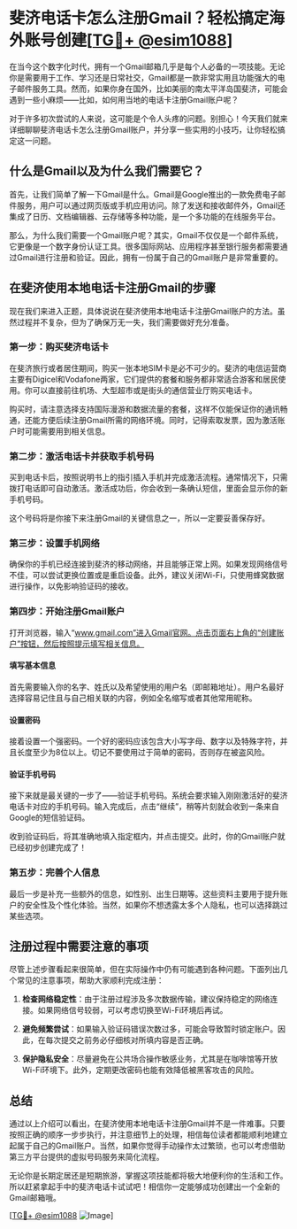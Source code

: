# 斐济电话卡怎么注册Gmail？轻松搞定海外账号创建[[TG💪+ @esim1088](https://t.me/s/esim1088)]

在当今这个数字化时代，拥有一个Gmail邮箱几乎是每个人必备的一项技能。无论你是需要用于工作、学习还是日常社交，Gmail都是一款非常实用且功能强大的电子邮件服务工具。然而，如果你身在国外，比如美丽的南太平洋岛国斐济，可能会遇到一些小麻烦——比如，如何用当地的电话卡注册Gmail账户呢？

对于许多初次尝试的人来说，这可能是个令人头疼的问题。别担心！今天我们就来详细聊聊斐济电话卡怎么注册Gmail账户，并分享一些实用的小技巧，让你轻松搞定这一问题。

## 什么是Gmail以及为什么我们需要它？

首先，让我们简单了解一下Gmail是什么。Gmail是Google推出的一款免费电子邮件服务，用户可以通过网页版或手机应用访问。除了发送和接收邮件外，Gmail还集成了日历、文档编辑器、云存储等多种功能，是一个多功能的在线服务平台。

那么，为什么我们需要一个Gmail账户呢？其实，Gmail不仅仅是一个邮件系统，它更像是一个数字身份认证工具。很多国际网站、应用程序甚至银行服务都需要通过Gmail进行注册和验证。因此，拥有一份属于自己的Gmail账户是非常重要的。

## 在斐济使用本地电话卡注册Gmail的步骤

现在我们来进入正题，具体说说在斐济使用本地电话卡注册Gmail账户的方法。虽然过程并不复杂，但为了确保万无一失，我们需要做好充分准备。

### 第一步：购买斐济电话卡

在斐济旅行或者居住期间，购买一张本地SIM卡是必不可少的。斐济的电信运营商主要有Digicel和Vodafone两家，它们提供的套餐和服务都非常适合游客和居民使用。你可以直接前往机场、大型超市或是街头的通信营业厅购买电话卡。

购买时，请注意选择支持国际漫游和数据流量的套餐，这样不仅能保证你的通讯畅通，还能方便后续注册Gmail所需的网络环境。同时，记得索取发票，因为激活账户时可能需要用到相关信息。

### 第二步：激活电话卡并获取手机号码

买到电话卡后，按照说明书上的指引插入手机并完成激活流程。通常情况下，只需拨打电话即可自动激活。激活成功后，你会收到一条确认短信，里面会显示你的新手机号码。

这个号码将是你接下来注册Gmail的关键信息之一，所以一定要妥善保存好。

### 第三步：设置手机网络

确保你的手机已经连接到斐济的移动网络，并且能够正常上网。如果发现网络信号不佳，可以尝试更换位置或是重启设备。此外，建议关闭Wi-Fi，只使用蜂窝数据进行操作，以免影响验证码的接收。

### 第四步：开始注册Gmail账户

打开浏览器，输入“www.gmail.com”进入Gmail官网。点击页面右上角的“创建账户”按钮，然后按照提示填写相关信息。

#### 填写基本信息
首先需要输入你的名字、姓氏以及希望使用的用户名（即邮箱地址）。用户名最好选择容易记住且与自己相关联的内容，例如全名缩写或者其他常用昵称。

#### 设置密码
接着设置一个强密码。一个好的密码应该包含大小写字母、数字以及特殊字符，并且长度至少为8位以上。切记不要使用过于简单的密码，否则存在被盗风险。

#### 验证手机号码
接下来就是最关键的一步了——验证手机号码。系统会要求输入刚刚激活好的斐济电话卡对应的手机号码。输入完成后，点击“继续”，稍等片刻就会收到一条来自Google的短信验证码。

收到验证码后，将其准确地填入指定框内，并点击提交。此时，你的Gmail账户就已经初步创建完成了！

### 第五步：完善个人信息

最后一步是补充一些额外的信息，如性别、出生日期等。这些资料主要用于提升账户的安全性及个性化体验。当然，如果你不想透露太多个人隐私，也可以选择跳过某些选项。

## 注册过程中需要注意的事项

尽管上述步骤看起来很简单，但在实际操作中仍有可能遇到各种问题。下面列出几个常见的注意事项，帮助大家顺利完成注册：

1. **检查网络稳定性**：由于注册过程涉及多次数据传输，建议保持稳定的网络连接。如果网络信号较弱，可以考虑切换至Wi-Fi环境后再试。
   
2. **避免频繁尝试**：如果输入验证码错误次数过多，可能会导致暂时锁定账户。因此，在每次提交之前务必仔细核对所填内容是否正确。

3. **保护隐私安全**：尽量避免在公共场合操作敏感业务，尤其是在咖啡馆等开放Wi-Fi环境下。此外，定期更改密码也能有效降低被黑客攻击的风险。

## 总结

通过以上介绍可以看出，在斐济使用本地电话卡注册Gmail并不是一件难事。只要按照正确的顺序一步步执行，并注意细节上的处理，相信每位读者都能顺利地建立起属于自己的Gmail账户。当然，如果你觉得手动操作太过繁琐，也可以考虑借助第三方平台提供的虚拟号码服务来简化流程。

无论你是长期定居还是短期旅游，掌握这项技能都将极大地便利你的生活和工作。所以赶紧拿起手中的斐济电话卡试试吧！相信你一定能够成功创建出一个全新的Gmail邮箱哦。

[[TG💪+ @esim1088](https://t.me/s/esim1088) ![Image](https://i.postimg.cc/4NQfJmqS/Snipaste-2025-05-13-00-14-12.png)]